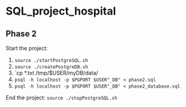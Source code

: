 # SQL_project_hospital

## Phase 2 

Start the project:

1. `source ./startPostgreSQL.sh`
2. `source ./createPostgreDB.sh`
3. `cp *.txt /tmp/$USER/myDB/data/
4. `psql -h localhost -p $PGPORT $USER"_DB" < phase2.sql`
5. `psql -h localhost -p $PGPORT $USER"_DB" < phase2_database.sql`

End the project:
`source ./stopPostgreSQL.sh`

